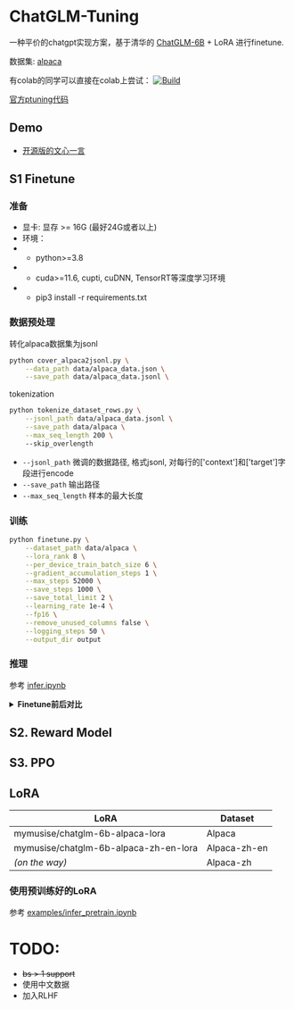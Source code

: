 # ChatGLM-Tuning

一种平价的chatgpt实现方案，基于清华的 [ChatGLM-6B](https://github.com/THUDM/ChatGLM-6B) + LoRA 进行finetune.

数据集: [alpaca](https://github.com/tatsu-lab/stanford_alpaca)

有colab的同学可以直接在colab上尝试： <a href="https://colab.research.google.com/github/mymusise/ChatGLM-Tuning/blob/master/examples/finetune.ipynb">
        <img alt="Build" src="https://colab.research.google.com/assets/colab-badge.svg">
    </a>


[官方ptuning代码](https://github.com/THUDM/ChatGLM-6B/blob/main/ptuning)


## Demo

- [开源版的文心一言](https://github.com/visual-openllm/visual-openllm)


## S1 Finetune

### 准备

- 显卡: 显存 >= 16G (最好24G或者以上)
- 环境：
- - python>=3.8
- - cuda>=11.6, cupti, cuDNN, TensorRT等深度学习环境
- - pip3 install -r requirements.txt


### 数据预处理


转化alpaca数据集为jsonl

```bash
python cover_alpaca2jsonl.py \
    --data_path data/alpaca_data.json \
    --save_path data/alpaca_data.jsonl \
```

tokenization

```bash
python tokenize_dataset_rows.py \
    --jsonl_path data/alpaca_data.jsonl \
    --save_path data/alpaca \
    --max_seq_length 200 \ 
    --skip_overlength
```

- `--jsonl_path` 微调的数据路径, 格式jsonl, 对每行的['context']和['target']字段进行encode
- `--save_path` 输出路径
- `--max_seq_length` 样本的最大长度

### 训练

```bash
python finetune.py \
    --dataset_path data/alpaca \
    --lora_rank 8 \
    --per_device_train_batch_size 6 \
    --gradient_accumulation_steps 1 \
    --max_steps 52000 \
    --save_steps 1000 \
    --save_total_limit 2 \
    --learning_rate 1e-4 \
    --fp16 \
    --remove_unused_columns false \
    --logging_steps 50 \
    --output_dir output
```

### 推理

参考 [infer.ipynb](infer.ipynb)

<details><summary><b>Finetune前后对比</b></summary>

利用Alpaca数据集合对ChatGLM-6B Finetune后，在Alpaca数据集上表现得更好:
- `Answer:` 是模型的输出
- `#### Answer:` 是原答案
![](https://user-images.githubusercontent.com/6883957/226977555-c00c796f-4fdb-4613-810a-8b9a6068bb1b.jpeg)


</details>


## S2. Reward Model

## S3. PPO


## LoRA

| LoRA                                  | Dataset      |
| ------------------------------------- | ------------ |
| mymusise/chatglm-6b-alpaca-lora       | Alpaca       |
| mymusise/chatglm-6b-alpaca-zh-en-lora | Alpaca-zh-en |
| *(on the way)*                        | Alpaca-zh    |

### 使用预训练好的LoRA

参考 [examples/infer_pretrain.ipynb](https://colab.research.google.com/github/mymusise/ChatGLM-Tuning/blob/master/examples/infer_pretrain.ipynb)


# TODO:

- ~~bs > 1 support~~
- 使用中文数据
- 加入RLHF